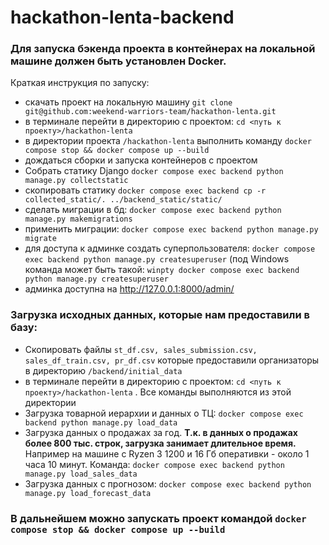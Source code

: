 
#  hackathon-lenta-backend

### Для запуска бэкенда проекта в контейнерах на локальной машине должен быть установлен Docker.

 Краткая инструкция по запуску:
 - скачать проект на локальную машину `git clone git@github.com:weekend-warriors-team/hackathon-lenta.git`
 - в терминале перейти в директорию с проектом:  `cd <путь к проекту>/hackathon-lenta`
 - в директории проекта `/hackathon-lenta` выполнить команду `docker compose stop && docker compose up --build`
 - дождаться сборки и запуска контейнеров с проектом
 - Собрать статику Django `docker compose exec backend python manage.py collectstatic`
 - скопировать статику `docker compose exec backend cp -r collected_static/. ../backend_static/static/`
 - сделать миграции в бд: `docker compose exec backend python manage.py makemigrations`
- применить миграции: `docker compose exec backend python manage.py migrate`
- для доступа к админке создать суперпользователя: `docker compose exec backend python manage.py createsuperuser` (под Windows команда может быть такой: `winpty docker compose exec backend python manage.py createsuperuser`
- админка доступна на http://127.0.0.1:8000/admin/

### Загрузка исходных данных, которые нам предоставили в базу:

- Скопировать файлы `st_df.csv, sales_submission.csv, sales_df_train.csv, pr_df.csv`   которые предоставили организаторы в директорию `/backend/initial_data`
-  в терминале перейти в директорию с проектом:  `cd <путь к проекту>/hackathon-lenta` . Все команды выполняются из этой директории
- Загрузка товарной иерархии и данных о ТЦ: `docker compose exec backend python manage.py load_data`
- Загрузка данных о продажах за год. **Т.к. в данных о продажах более 800 тыс. строк, загрузка занимает длительное время.** Например на машине с Ryzen  3 1200 и 16 Гб оперативки - около 1 часа 10 минут. Команда:  `docker compose exec backend python manage.py load_sales_data`
- Загрузка данных с прогнозом: `docker compose exec backend python manage.py load_forecast_data`

### В дальнейшем можно запускать проект командой `docker compose stop && docker compose up --build`